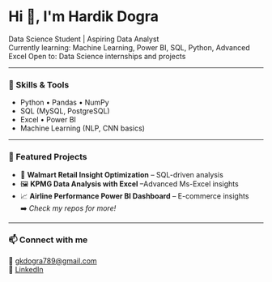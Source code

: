 # Hi 👋, I'm Hardik Dogra

 Data Science Student | Aspiring Data Analyst  
 Currently learning: Machine Learning, Power BI, SQL, Python, Advanced Excel 
 Open to: Data Science internships and projects  

---

### 🔧 Skills & Tools
- Python • Pandas • NumPy  
- SQL (MySQL, PostgreSQL)  
- Excel • Power BI  
- Machine Learning (NLP, CNN basics)

---

### 📌 Featured Projects
- 🧠 **Walmart Retail Insight Optimization** – SQL-driven analysis 
- 🖼️ **KPMG Data Analysis with Excel** –Advanced Ms-Excel insights 
- 📈 **Airline Performance Power BI  Dashboard** – E-commerce insights  
➡️ *Check my repos for more!*

---

### 📫 Connect with me
📧 gkdogra789@gmail.com  
🔗 [LinkedIn](https://www.linkedin.com/in/hardik-dogra-05a1791b9/)
